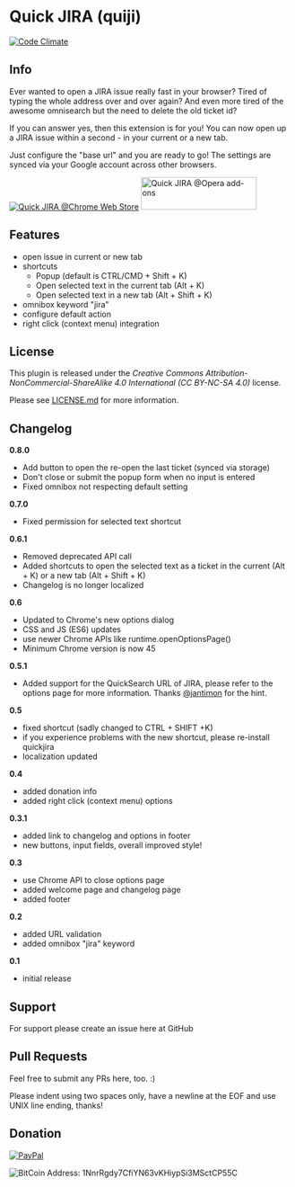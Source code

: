 # Quick JIRA (quiji)
[![Code Climate](https://codeclimate.com/github/timbru31/quickjira/badges/gpa.svg)](https://codeclimate.com/github/timbru31/quickjira)

## Info
Ever wanted to open a JIRA issue really fast in your browser?
Tired of typing the whole address over and over again?
And even more tired of the awesome omnisearch but the need to delete the old ticket id?

If you can answer yes, then this extension is for you!
You can now open up a JIRA issue within a second - in your current or a new tab.

Just configure the "base url" and you are ready to go!
The settings are synced via your Google account across other browsers.

[![Quick JIRA @Chrome Web Store](https://developer.chrome.com/webstore/images/ChromeWebStore_Badge_v2_206x58.png "QuickJIRA @Chrome Web Store")](https://chrome.google.com/webstore/detail/quick-jira/acdnmaeifljongleeegkkfnfcopblokj)
[<img alt="Quick JIRA @Opera add-ons" src="https://dev.opera.com/extensions/branding-guidelines/addons_206x58_en@2x.png" height="58" width="206">](https://addons.opera.com/extensions/details/quick-jira)

## Features
* open issue in current or new tab
* shortcuts
  * Popup (default is CTRL/CMD + Shift + K)
  * Open selected text in the current tab (Alt + K)
  * Open selected text in a new tab (Alt + Shift + K)
* omnibox keyword "jira"
* configure default action
* right click (context menu) integration

## License
This plugin is released under the
*Creative Commons Attribution-NonCommercial-ShareAlike 4.0 International (CC BY-NC-SA 4.0)* license.

Please see [LICENSE.md](LICENSE.md) for more information.

## Changelog

**0.8.0**
* Add button to open the re-open the last ticket (synced via storage)
* Don't close or submit the popup form when no input is entered
* Fixed omnibox not respecting default setting

**0.7.0**
* Fixed permission for selected text shortcut

**0.6.1**
* Removed deprecated API call
* Added shortcuts to open the selected text as a ticket in the current (Alt + K) or a new tab (Alt + Shift + K)
* Changelog is no longer localized

**0.6**
* Updated to Chrome's new options dialog
* CSS and JS (ES6) updates
* use newer Chrome APIs like runtime.openOptionsPage()
* Minimum Chrome version is now 45

**0.5.1**
* Added support for the QuickSearch URL of JIRA, please refer to the options page for more information. Thanks [@jantimon](https://twitter.com/jantimon) for the hint.

**0.5**
* fixed shortcut (sadly changed to CTRL + SHIFT +K)
* if you experience problems with the new shortcut, please re-install quickjira
* localization updated

**0.4**
* added donation info
* added right click (context menu) options

**0.3.1**
* added link to changelog and options in footer
* new buttons, input fields, overall improved style!

**0.3**
* use Chrome API to close options page
* added welcome page and changelog page
* added footer

**0.2**
* added URL validation
* added omnibox "jira" keyword

**0.1**
* initial release

## Support
For support please create an issue here at GitHub

## Pull Requests
Feel free to submit any PRs here, too. :)

Please indent using two spaces only, have a newline at the EOF and use UNIX line ending, thanks!

## Donation
[![PayPal](https://www.paypalobjects.com/en_US/i/btn/btn_donateCC_LG.gif "Donation via PayPal")](https://www.paypal.com/cgi-bin/webscr?cmd=_s-xclick&hosted_button_id=T9TEV7Q88B9M2)

![BitCoin](https://dl.dropboxusercontent.com/u/26476995/bitcoin_logo.png "Donation via BitCoins")
Address: 1NnrRgdy7CfiYN63vKHiypSi3MSctCP55C

